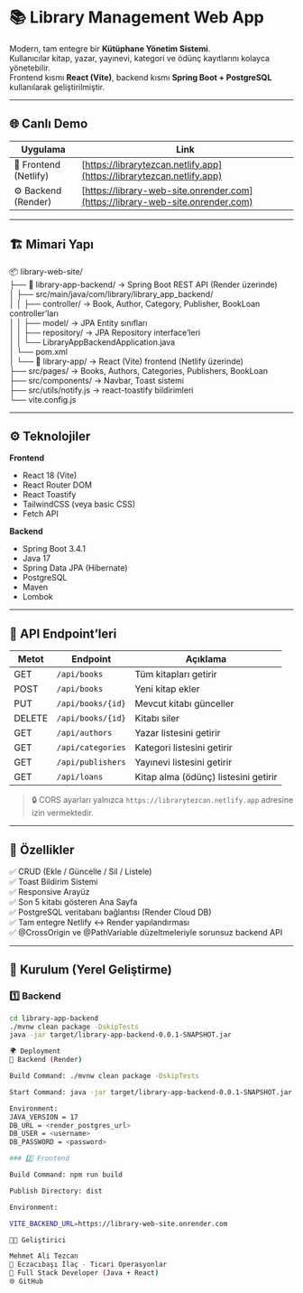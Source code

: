 # 📚 Library Management Web App

Modern, tam entegre bir **Kütüphane Yönetim Sistemi**.  
Kullanıcılar kitap, yazar, yayınevi, kategori ve ödünç kayıtlarını kolayca yönetebilir.  
Frontend kısmı **React (Vite)**, backend kısmı **Spring Boot + PostgreSQL** kullanılarak geliştirilmiştir.

---

## 🌐 Canlı Demo

| Uygulama | Link |
|-----------|------|
| 🚀 Frontend (Netlify) | [https://librarytezcan.netlify.app](https://librarytezcan.netlify.app) |
| ⚙️ Backend (Render) | [https://library-web-site.onrender.com](https://library-web-site.onrender.com) |

---

## 🏗️ Mimari Yapı
📦 library-web-site/<br>
├── 📁 library-app-backend/ → Spring Boot REST API (Render üzerinde)<br>
│ ├── src/main/java/com/library/library_app_backend/<br>
│ │ ├── controller/ → Book, Author, Category, Publisher, BookLoan controller’ları<br>
│ │ ├── model/ → JPA Entity sınıfları<br>
│ │ ├── repository/ → JPA Repository interface’leri<br>
│ │ └── LibraryAppBackendApplication.java<br>
│ └── pom.xml<br>
│
└── 📁 library-app/ → React (Vite) frontend (Netlify üzerinde)<br>
├── src/pages/ → Books, Authors, Categories, Publishers, BookLoan<br>
├── src/components/ → Navbar, Toast sistemi<br>
├── src/utils/notify.js → react-toastify bildirimleri<br>
└── vite.config.js<br>

---

## ⚙️ Teknolojiler

**Frontend**
- React 18 (Vite)
- React Router DOM
- React Toastify
- TailwindCSS (veya basic CSS)
- Fetch API

**Backend**
- Spring Boot 3.4.1
- Java 17
- Spring Data JPA (Hibernate)
- PostgreSQL
- Maven
- Lombok

---

## 🔌 API Endpoint’leri

| Metot | Endpoint | Açıklama |
|--------|-----------|-----------| 
| GET | `/api/books` | Tüm kitapları getirir |
| POST | `/api/books` | Yeni kitap ekler |
| PUT | `/api/books/{id}` | Mevcut kitabı günceller |
| DELETE | `/api/books/{id}` | Kitabı siler |
| GET | `/api/authors` | Yazar listesini getirir |
| GET | `/api/categories` | Kategori listesini getirir |
| GET | `/api/publishers` | Yayınevi listesini getirir |
| GET | `/api/loans` | Kitap alma (ödünç) listesini getirir |

> 🔒 CORS ayarları yalnızca `https://librarytezcan.netlify.app` adresine izin vermektedir.

---

## 🧠 Özellikler

✅ CRUD (Ekle / Güncelle / Sil / Listele)  
✅ Toast Bildirim Sistemi  
✅ Responsive Arayüz  
✅ Son 5 kitabı gösteren Ana Sayfa  
✅ PostgreSQL veritabanı bağlantısı (Render Cloud DB)  
✅ Tam entegre Netlify ↔ Render yapılandırması  
✅ @CrossOrigin ve @PathVariable düzeltmeleriyle sorunsuz backend API

---

## 💾 Kurulum (Yerel Geliştirme)

### 1️⃣ Backend

```bash
cd library-app-backend
./mvnw clean package -DskipTests
java -jar target/library-app-backend-0.0.1-SNAPSHOT.jar

🌍 Deployment
🔹 Backend (Render)

Build Command: ./mvnw clean package -DskipTests

Start Command: java -jar target/library-app-backend-0.0.1-SNAPSHOT.jar

Environment:
JAVA_VERSION = 17
DB_URL = <render_postgres_url>
DB_USER = <username>
DB_PASSWORD = <password>

### 2️⃣ Frontend

Build Command: npm run build

Publish Directory: dist

Environment:

VITE_BACKEND_URL=https://library-web-site.onrender.com

👨‍💻 Geliştirici

Mehmet Ali Tezcan
📍 Eczacıbaşı İlaç - Ticari Operasyonlar
💼 Full Stack Developer (Java + React)
🌐 GitHub
